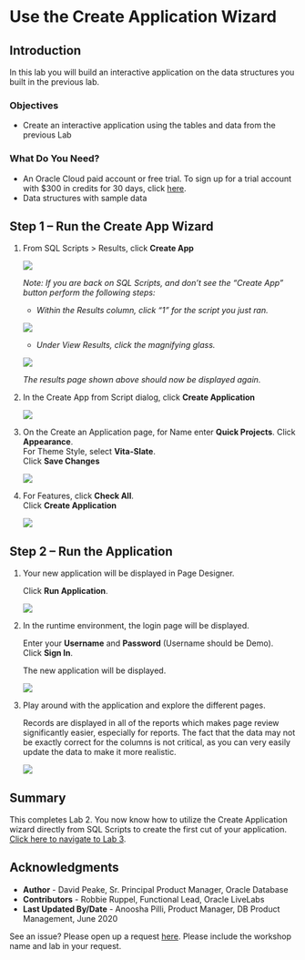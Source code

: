 # Use the Create Application Wizard

## Introduction

In this lab you will build an interactive application on the data structures you built in the previous lab.

### Objectives
- Create an interactive application using the tables and data from the previous Lab

### What Do You Need?

- An Oracle Cloud paid account or free trial. To sign up for a trial account with $300 in credits for 30 days, click [here](http://oracle.com/cloud/free).
- Data structures with sample data

## **Step 1** – Run the Create App Wizard

1. From SQL Scripts > Results, click **Create App**

    ![](images/go-create-app.png " ")

    *Note: If you are back on SQL Scripts, and don’t see the “Create App” button perform the following steps:*
    - *Within the Results column, click “1” for the script you just ran.*

    ![](images/alt-create-app.png " ")

    - *Under View Results, click the magnifying glass.*

    ![](images/alt-create-app2.png " ")

    *The results page shown above should now be displayed again.*

2. In the Create App from Script dialog, click **Create Application**

    ![](images/app-from-script.png " ")

3.  On the Create an Application page, for Name enter **Quick Projects**.
    Click **Appearance**.    
    For Theme Style, select **Vita-Slate**.     
    Click **Save Changes**

    ![](images/name-app.png " ")

4. For Features, click **Check All**.   
    Click **Create Application**

    ![](images/all-features.png " ")

## **Step 2** – Run the Application

1. Your new application will be displayed in Page Designer.

    Click **Run Application**.

    ![](images/pd.png " ")

2. In the runtime environment, the login page will be displayed.

    Enter your **Username** and **Password** (Username should be Demo).   
    Click **Sign In**.

    The new application will be displayed.

    ![](images/runtime.png " ")

3. Play around with the application and explore the different pages.

    Records are displayed in all of the reports which makes page review significantly easier, especially for reports. The fact that the data may not be exactly correct for the columns is not critical, as you can very easily update the data to make it more realistic.

    ![](images/show-team-members.png " ")

## **Summary**
This completes Lab 2. You now know how to utilize the Create Application wizard directly from SQL Scripts to create the first cut of your application. [Click here to navigate to Lab 3](?lab=lab-3-regenerate-application).

## **Acknowledgments**

- **Author** - David Peake, Sr. Principal Product Manager, Oracle Database
- **Contributors** - Robbie Ruppel, Functional Lead, Oracle LiveLabs
- **Last Updated By/Date** - Anoosha Pilli, Product Manager, DB Product Management, June 2020

See an issue?  Please open up a request [here](https://github.com/oracle/learning-library/issues).   Please include the workshop name and lab in your request.
